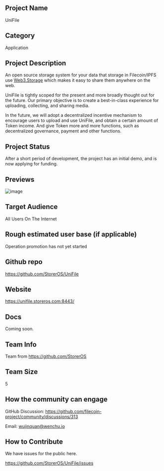 ## Project Name 

UniFile

## Category 

Application


## Project Description

An open source storage system for your data that storage in Filecoin/IPFS use [Web3.Storage](https://web3.storage) which makes it easy to share them anywhere on the web.

UniFile is tightly scoped for the present and more broadly thought out for the future. Our primary objective is to create a best-in-class experience for uploading, collecting, and sharing media.

In the future, we will adopt a decentralized incentive mechanism to encourage users to upload and use UniFile, and obtain a certain amount of Token income. And give Token more and more functions, such as decentralized governance, payment and other functions.

## Project Status

After a short period of development, the project has an initial demo, and is now applying for funding.

## Previews

![image](https://user-images.githubusercontent.com/90947287/134318352-b53d8e9c-0876-4fca-931b-fd5e3c07f9e4.png)

## Target Audience

All Users On The Internet

## Rough estimated user base (if applicable)

Operation promotion has not yet started

## Github repo

https://github.com/StorerOS/UniFile

## Website

https://unifile.storeros.com:8443/

## Docs

Coming soon.


## Team Info

Team from https://github.com/StorerOS


## Team Size  

5

## How the community can engage

GitHub Discussion: https://github.com/filecoin-project/community/discussions/313 

Email: wujinquan@wenchu.io 


## How to Contribute

We have issues for the public here.

https://github.com/StorerOS/UniFile/issues

